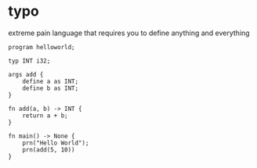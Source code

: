 # typo
extreme pain language that requires you to define anything and everything


<!-- sample ig lol -->

```
program helloworld;

typ INT i32;

args add {
    define a as INT;
    define b as INT;
}

fn add(a, b) -> INT {
    return a + b;
}

fn main() -> None {
    prn("Hello World");
    prn(add(5, 10))
}
```
